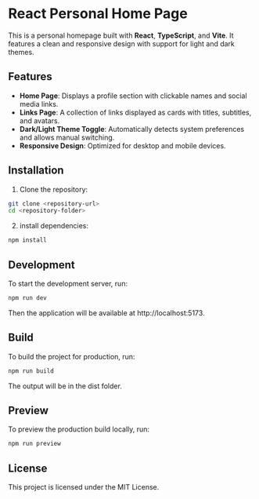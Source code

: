 # React Personal Home Page

This is a personal homepage built with **React**, **TypeScript**, and **Vite**. It features a clean and responsive design with support for light and dark themes.

## Features

- **Home Page**: Displays a profile section with clickable names and social media links.
- **Links Page**: A collection of links displayed as cards with titles, subtitles, and avatars.
- **Dark/Light Theme Toggle**: Automatically detects system preferences and allows manual switching.
- **Responsive Design**: Optimized for desktop and mobile devices.

## Installation
1. Clone the repository:
```bash
git clone <repository-url>
cd <repository-folder>
```
2. install dependencies:
```bash
npm install
```
## Development
To start the development server, run:
```bash
npm run dev
```
Then the application will be available at http://localhost:5173.

## Build
To build the project for production, run:
```bash
npm run build
```
The output will be in the dist folder.

## Preview
To preview the production build locally, run:
```bash
npm run preview
```

## License
This project is licensed under the MIT License.